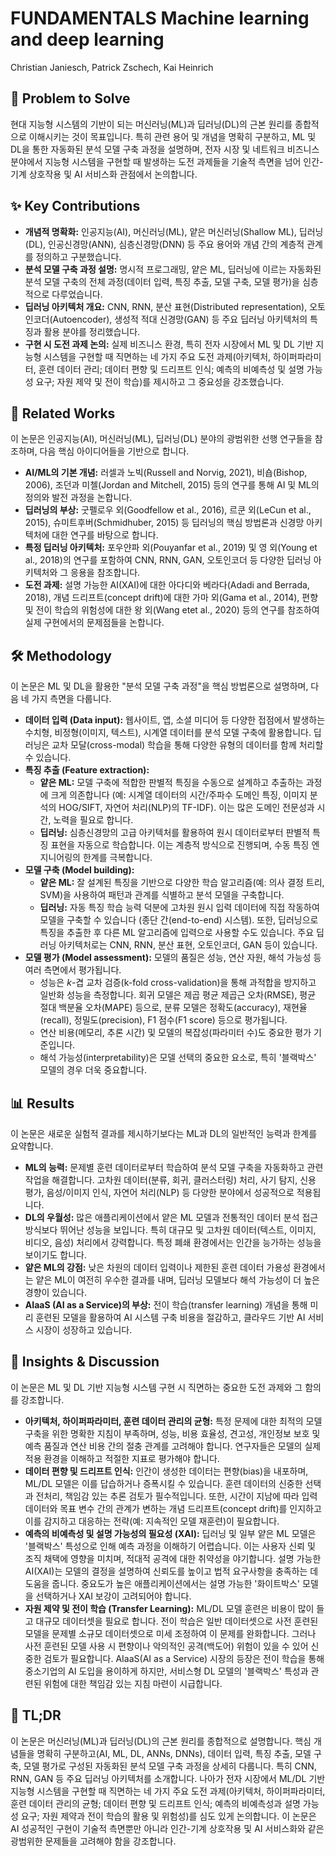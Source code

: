# FUNDAMENTALS Machine learning and deep learning
Christian Janiesch, Patrick Zschech, Kai Heinrich

## 🧩 Problem to Solve
현대 지능형 시스템의 기반이 되는 머신러닝(ML)과 딥러닝(DL)의 근본 원리를 종합적으로 이해시키는 것이 목표입니다. 특히 관련 용어 및 개념을 명확히 구분하고, ML 및 DL을 통한 자동화된 분석 모델 구축 과정을 설명하며, 전자 시장 및 네트워크 비즈니스 분야에서 지능형 시스템을 구현할 때 발생하는 도전 과제들을 기술적 측면을 넘어 인간-기계 상호작용 및 AI 서비스화 관점에서 논의합니다.

## ✨ Key Contributions
*   **개념적 명확화:** 인공지능(AI), 머신러닝(ML), 얕은 머신러닝(Shallow ML), 딥러닝(DL), 인공신경망(ANN), 심층신경망(DNN) 등 주요 용어와 개념 간의 계층적 관계를 정의하고 구분했습니다.
*   **분석 모델 구축 과정 설명:** 명시적 프로그래밍, 얕은 ML, 딥러닝에 이르는 자동화된 분석 모델 구축의 전체 과정(데이터 입력, 특징 추출, 모델 구축, 모델 평가)을 심층적으로 다루었습니다.
*   **딥러닝 아키텍처 개요:** CNN, RNN, 분산 표현(Distributed representation), 오토인코더(Autoencoder), 생성적 적대 신경망(GAN) 등 주요 딥러닝 아키텍처의 특징과 활용 분야를 정리했습니다.
*   **구현 시 도전 과제 논의:** 실제 비즈니스 환경, 특히 전자 시장에서 ML 및 DL 기반 지능형 시스템을 구현할 때 직면하는 네 가지 주요 도전 과제(아키텍처, 하이퍼파라미터, 훈련 데이터 관리; 데이터 편향 및 드리프트 인식; 예측의 비예측성 및 설명 가능성 요구; 자원 제약 및 전이 학습)를 제시하고 그 중요성을 강조했습니다.

## 📎 Related Works
이 논문은 인공지능(AI), 머신러닝(ML), 딥러닝(DL) 분야의 광범위한 선행 연구들을 참조하며, 다음 핵심 아이디어들을 기반으로 합니다.
*   **AI/ML의 기본 개념:** 러셀과 노빅(Russell and Norvig, 2021), 비숍(Bishop, 2006), 조던과 미첼(Jordan and Mitchell, 2015) 등의 연구를 통해 AI 및 ML의 정의와 발전 과정을 논합니다.
*   **딥러닝의 부상:** 굿펠로우 외(Goodfellow et al., 2016), 르쿤 외(LeCun et al., 2015), 슈미트후버(Schmidhuber, 2015) 등 딥러닝의 핵심 방법론과 신경망 아키텍처에 대한 연구를 바탕으로 합니다.
*   **특정 딥러닝 아키텍처:** 포우얀파 외(Pouyanfar et al., 2019) 및 영 외(Young et al., 2018)의 연구를 포함하여 CNN, RNN, GAN, 오토인코더 등 다양한 딥러닝 아키텍처와 그 응용을 참조합니다.
*   **도전 과제:** 설명 가능한 AI(XAI)에 대한 아다디와 베라다(Adadi and Berrada, 2018), 개념 드리프트(concept drift)에 대한 가마 외(Gama et al., 2014), 편향 및 전이 학습의 위험성에 대한 왕 외(Wang etet al., 2020) 등의 연구를 참조하여 실제 구현에서의 문제점들을 논합니다.

## 🛠️ Methodology
이 논문은 ML 및 DL을 활용한 "분석 모델 구축 과정"을 핵심 방법론으로 설명하며, 다음 네 가지 측면을 다룹니다.
*   **데이터 입력 (Data input):** 웹사이트, 앱, 소셜 미디어 등 다양한 접점에서 발생하는 수치형, 비정형(이미지, 텍스트), 시계열 데이터를 분석 모델 구축에 활용합니다. 딥러닝은 교차 모달(cross-modal) 학습을 통해 다양한 유형의 데이터를 함께 처리할 수 있습니다.
*   **특징 추출 (Feature extraction):**
    *   **얕은 ML:** 모델 구축에 적합한 판별적 특징을 수동으로 설계하고 추출하는 과정에 크게 의존합니다 (예: 시계열 데이터의 시간/주파수 도메인 특징, 이미지 분석의 HOG/SIFT, 자연어 처리(NLP)의 TF-IDF). 이는 많은 도메인 전문성과 시간, 노력을 필요로 합니다.
    *   **딥러닝:** 심층신경망의 고급 아키텍처를 활용하여 원시 데이터로부터 판별적 특징 표현을 자동으로 학습합니다. 이는 계층적 방식으로 진행되며, 수동 특징 엔지니어링의 한계를 극복합니다.
*   **모델 구축 (Model building):**
    *   **얕은 ML:** 잘 설계된 특징을 기반으로 다양한 학습 알고리즘(예: 의사 결정 트리, SVM)을 사용하여 패턴과 관계를 식별하고 분석 모델을 구축합니다.
    *   **딥러닝:** 자동 특징 학습 능력 덕분에 고차원 원시 입력 데이터에 직접 작동하여 모델을 구축할 수 있습니다 (종단 간(end-to-end) 시스템). 또한, 딥러닝으로 특징을 추출한 후 다른 ML 알고리즘에 입력으로 사용할 수도 있습니다. 주요 딥러닝 아키텍처로는 CNN, RNN, 분산 표현, 오토인코더, GAN 등이 있습니다.
*   **모델 평가 (Model assessment):** 모델의 품질은 성능, 연산 자원, 해석 가능성 등 여러 측면에서 평가됩니다.
    *   성능은 $k$-겹 교차 검증(k-fold cross-validation)을 통해 과적합을 방지하고 일반화 성능을 측정합니다. 회귀 모델은 제곱 평균 제곱근 오차(RMSE), 평균 절대 백분율 오차(MAPE) 등으로, 분류 모델은 정확도(accuracy), 재현율(recall), 정밀도(precision), F1 점수(F1 score) 등으로 평가됩니다.
    *   연산 비용(메모리, 추론 시간) 및 모델의 복잡성(파라미터 수)도 중요한 평가 기준입니다.
    *   해석 가능성(interpretability)은 모델 선택의 중요한 요소로, 특히 '블랙박스' 모델의 경우 더욱 중요합니다.

## 📊 Results
이 논문은 새로운 실험적 결과를 제시하기보다는 ML과 DL의 일반적인 능력과 한계를 요약합니다.
*   **ML의 능력:** 문제별 훈련 데이터로부터 학습하여 분석 모델 구축을 자동화하고 관련 작업을 해결합니다. 고차원 데이터(분류, 회귀, 클러스터링) 처리, 사기 탐지, 신용 평가, 음성/이미지 인식, 자연어 처리(NLP) 등 다양한 분야에서 성공적으로 적용됩니다.
*   **DL의 우월성:** 많은 애플리케이션에서 얕은 ML 모델과 전통적인 데이터 분석 접근 방식보다 뛰어난 성능을 보입니다. 특히 대규모 및 고차원 데이터(텍스트, 이미지, 비디오, 음성) 처리에서 강력합니다. 특정 폐쇄 환경에서는 인간을 능가하는 성능을 보이기도 합니다.
*   **얕은 ML의 강점:** 낮은 차원의 데이터 입력이나 제한된 훈련 데이터 가용성 환경에서는 얕은 ML이 여전히 우수한 결과를 내며, 딥러닝 모델보다 해석 가능성이 더 높은 경향이 있습니다.
*   **AIaaS (AI as a Service)의 부상:** 전이 학습(transfer learning) 개념을 통해 미리 훈련된 모델을 활용하여 AI 시스템 구축 비용을 절감하고, 클라우드 기반 AI 서비스 시장이 성장하고 있습니다.

## 🧠 Insights & Discussion
이 논문은 ML 및 DL 기반 지능형 시스템 구현 시 직면하는 중요한 도전 과제와 그 함의를 강조합니다.
*   **아키텍처, 하이퍼파라미터, 훈련 데이터 관리의 균형:** 특정 문제에 대한 최적의 모델 구축을 위한 명확한 지침이 부족하며, 성능, 비용 효율성, 견고성, 개인정보 보호 및 예측 품질과 연산 비용 간의 절충 관계를 고려해야 합니다. 연구자들은 모델의 실제 적용 환경을 이해하고 적절한 지표로 평가해야 합니다.
*   **데이터 편향 및 드리프트 인식:** 인간이 생성한 데이터는 편향(bias)을 내포하며, ML/DL 모델은 이를 답습하거나 증폭시킬 수 있습니다. 훈련 데이터의 신중한 선택과 전처리, 책임감 있는 추론 검토가 필수적입니다. 또한, 시간이 지남에 따라 입력 데이터와 목표 변수 간의 관계가 변하는 개념 드리프트(concept drift)를 인지하고 이를 감지하고 대응하는 전략(예: 지속적인 모델 재훈련)이 필요합니다.
*   **예측의 비예측성 및 설명 가능성의 필요성 (XAI):** 딥러닝 및 일부 얕은 ML 모델은 '블랙박스' 특성으로 인해 예측 과정을 이해하기 어렵습니다. 이는 사용자 신뢰 및 조직 채택에 영향을 미치며, 적대적 공격에 대한 취약성을 야기합니다. 설명 가능한 AI(XAI)는 모델의 결정을 설명하여 신뢰도를 높이고 법적 요구사항을 충족하는 데 도움을 줍니다. 중요도가 높은 애플리케이션에서는 설명 가능한 '화이트박스' 모델을 선택하거나 XAI 보강이 고려되어야 합니다.
*   **자원 제약 및 전이 학습 (Transfer Learning):** ML/DL 모델 훈련은 비용이 많이 들고 대규모 데이터셋을 필요로 합니다. 전이 학습은 일반 데이터셋으로 사전 훈련된 모델을 문제별 소규모 데이터셋으로 미세 조정하여 이 문제를 완화합니다. 그러나 사전 훈련된 모델 사용 시 편향이나 악의적인 공격(백도어) 위험이 있을 수 있어 신중한 검토가 필요합니다. AIaaS(AI as a Service) 시장의 등장은 전이 학습을 통해 중소기업의 AI 도입을 용이하게 하지만, 서비스형 DL 모델의 '블랙박스' 특성과 관련된 위험에 대한 책임감 있는 지침 마련이 시급합니다.

## 📌 TL;DR
이 논문은 머신러닝(ML)과 딥러닝(DL)의 근본 원리를 종합적으로 설명합니다. 핵심 개념들을 명확히 구분하고(AI, ML, DL, ANNs, DNNs), 데이터 입력, 특징 추출, 모델 구축, 모델 평가로 구성된 자동화된 분석 모델 구축 과정을 상세히 다룹니다. 특히 CNN, RNN, GAN 등 주요 딥러닝 아키텍처를 소개합니다. 나아가 전자 시장에서 ML/DL 기반 지능형 시스템을 구현할 때 직면하는 네 가지 주요 도전 과제(아키텍처, 하이퍼파라미터, 훈련 데이터 관리의 균형; 데이터 편향 및 드리프트 인식; 예측의 비예측성과 설명 가능성 요구; 자원 제약과 전이 학습의 활용 및 위험성)를 심도 있게 논의합니다. 이 논문은 AI 성공적인 구현이 기술적 측면뿐만 아니라 인간-기계 상호작용 및 AI 서비스화와 같은 광범위한 문제들을 고려해야 함을 강조합니다.
